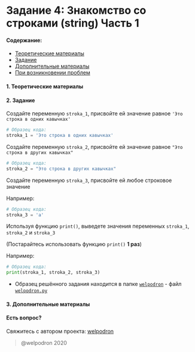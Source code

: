 # Задание 4: Знакомство со строками (string) Часть 1

#### Содержание:

+ [Теоретические материалы](#THEORETICAL_MATERIALS)
+ [Задание](#TASK)
+ [Дополнительные материалы](#ADDITIONAL_MATERIALS)
+ [При возникновении проблем](#ISSUES)

#### <a name="THEORETICAL_MATERIALS"></a> 1. Теоретические материалы



#### <a name="TASK"></a> 2. Задание

Создайте переменную `stroka_1`, присвойте ей значение равное `'Это строка в одних кавычках'`

```python
# Образец кода: 
stroka_1 = 'Это строка в одних кавычках'
```

Создайте переменную `stroka_2`, присвойте ей значение равное `"Это строка в других кавычках"`

```python
# Образец кода: 
stroka_2 = "Это строка в других кавычках"
```

Создайте переменную `stroka_3`, присвойте ей любое строковое значение 

Например:

```python
# Образец кода: 
stroka_3 = 'а'
```

Используя функцию `print()`, выведете значения переменных `stroka_1`, `stroka_2` и `stroka_3`

(Постарайтесь использовать функцию `print()` **1 раз**)

Например: 

```python
# Образец кода: 
print(stroka_1, stroka_2, stroka_3)
```

* Образец решённого задания находится в папке <a href="./welpodron">`welpodron`</a> - файл <a href="./welpodron/welpodron.py">`welpodron.py`</a>

#### <a name="ADDITIONAL_MATERIALS"></a> 3. Дополнительные материалы



#### <a name="ISSUES"></a> Есть вопрос?

Свяжитесь с автором проекта: [welpodron](https://vk.com/welpodron)

> @welpodron 2020